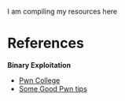 I am compiling my resources here

<h1>References</h1>
<!--<hr>-->
<strong>Binary Exploitation</strong>

<ul>
<li><a href= "https://pwn.college">Pwn College</a></li>
<li><a href= "https://github.com/Naetw/CTF-pwn-tips">Some Good Pwn tips</a></li>
</ul>


